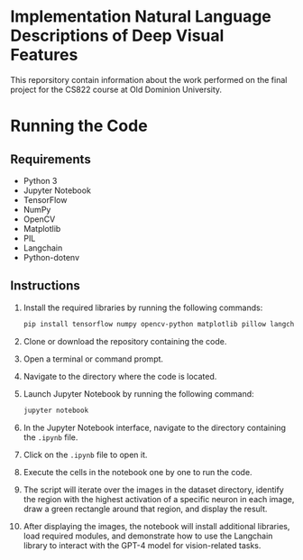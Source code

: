 # Implementation Natural Language Descriptions of Deep Visual Features
This reporsitory contain information about the work performed on the final project for the CS822 course at Old Dominion University.
# Running the Code

## Requirements
- Python 3
- Jupyter Notebook
- TensorFlow
- NumPy
- OpenCV
- Matplotlib
- PIL
- Langchain
- Python-dotenv

## Instructions
1. Install the required libraries by running the following commands:
    ```bash
    pip install tensorflow numpy opencv-python matplotlib pillow langchain python-dotenv
    ```

2. Clone or download the repository containing the code.
3. Open a terminal or command prompt.
4. Navigate to the directory where the code is located.
5. Launch Jupyter Notebook by running the following command:
    ```bash
    jupyter notebook
    ```
6. In the Jupyter Notebook interface, navigate to the directory containing the `.ipynb` file.
7. Click on the `.ipynb` file to open it.
8. Execute the cells in the notebook one by one to run the code.
9. The script will iterate over the images in the dataset directory, identify the region with the highest activation of a specific neuron in each image, draw a green rectangle around that region, and display the result.
10. After displaying the images, the notebook will install additional libraries, load required modules, and demonstrate how to use the Langchain library to interact with the GPT-4 model for vision-related tasks.






